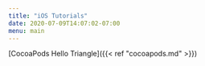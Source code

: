 ```yaml
---
title: "iOS Tutorials"
date: 2020-07-09T14:07:02-07:00
menu: main
---
```


[CocoaPods Hello Triangle]({{< ref "cocoapods.md" >}})
